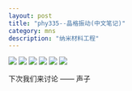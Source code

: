 ```yaml
---
layout: post
title: "phy335--晶格振动(中文笔记)"
category: mns
description: "纳米材料工程"
---
```

![][image-1]
![][image-2]
![][image-3]
![][image-4]
![][image-5]
![][image-6]
 
下次我们来讨论 —— 声子

[image-1]:	https://cdn-images-1.medium.com/max/800/1*m6n7DQU8y9LqctyQNlI3Fw.jpeg
[image-2]:	https://cdn-images-1.medium.com/max/800/1*olOTM_EBxd4Nzbb60taolg.jpeg
[image-3]:	https://cdn-images-1.medium.com/max/800/1*rMcFo32ShlCf6ZQZ4lTKgw.jpeg
[image-4]:	https://cdn-images-1.medium.com/max/800/1*rosMnPXPFuKeXCT_Q8Brhw.jpeg
[image-5]:	https://cdn-images-1.medium.com/max/800/1*dcTwYj7rsUI4E-rqhEcdlw.png
[image-6]:	https://cdn-images-1.medium.com/max/800/1*jCB_-2z_XwqdwenoV6QsaQ.jpeg

